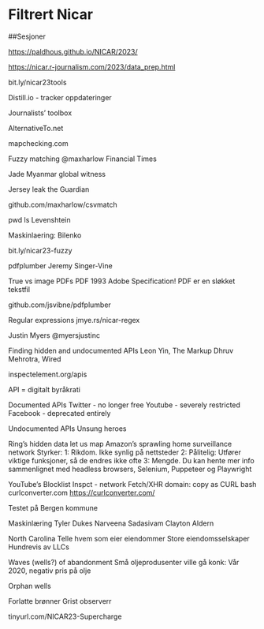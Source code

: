 Filtrert Nicar
==============

##Sesjoner

https://paldhous.github.io/NICAR/2023/

https://nicar.r-journalism.com/2023/data_prep.html

bit.ly/nicar23tools

Distill.io - tracker oppdateringer

Journalists’ toolbox


AlternativeTo.net


mapchecking.com


Fuzzy matching
@maxharlow
Financial Times

Jade Myanmar global witness

Jersey leak the Guardian

github.com/maxharlow/csvmatch

pwd
ls
Levenshtein

Maskinlaering:
Bilenko

bit.ly/nicar23-fuzzy

pdfplumber
Jeremy Singer-Vine

True vs image PDFs
PDF 1993 Adobe
Specification!
PDF er en sløkket tekstfil

github.com/jsvibne/pdfplumber


Regular expressions
jmye.rs/nicar-regex

Justin Myers
@myersjustinc


Finding hidden and undocumented APIs
Leon Yin, The Markup
Dhruv Mehrotra, Wired

inspectelement.org/apis

API = digitalt byråkrati

Documented APIs
Twitter - no longer free
Youtube - severely restricted
Facebook - deprecated entirely

Undocumented APIs
Unsung heroes

Ring’s hidden data let us map Amazon’s sprawling home surveillance network
Styrker:
1: Rikdom. Ikke synlig på nettsteder
2: Pålitelig: Utfører viktige funksjoner, så de endres ikke ofte
3: Mengde. Du kan hente mer info sammenlignet med headless browsers, Selenium, Puppeteer og Playwright

YouTube’s Blocklist
Inspct - network
Fetch/XHR
domain:
copy as CURL bash
curlconverter.com
https://curlconverter.com/

Testet på Bergen kommune

Maskinlæring
Tyler Dukes
Narveena Sadasivam
Clayton Aldern

North Carolina
Telle hvem som eier eiendommer
Store eiendomsselskaper
Hundrevis av LLCs

Waves (wells?) of abandonment
Små oljeprodusenter ville gå konk: Vår 2020, negativ pris på olje

Orphan wells

Forlatte brønner
Grist observerr

tinyurl.com/NICAR23-Supercharge


